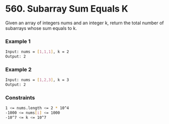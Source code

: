 # 560. Subarray Sum Equals K

Given an array of integers nums and an integer k, return the total number of subarrays whose sum equals to k.

### Example 1
```sh
Input: nums = [1,1,1], k = 2
Output: 2
```

### Example 2
```sh
Input: nums = [1,2,3], k = 3
Output: 2
```

### Constraints
```sh
1 <= nums.length <= 2 * 10^4
-1000 <= nums[i] <= 1000
-10^7 <= k <= 10^7
```
